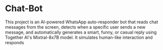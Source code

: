 # Chat-Bot
This project is an AI-powered WhatsApp auto-responder bot that reads chat messages from the screen, detects when a specific user sends a new message, and automatically generates a smart, funny, or casual reply using Together AI's Mixtral-8x7B model.  It simulates human-like interaction and responds 
